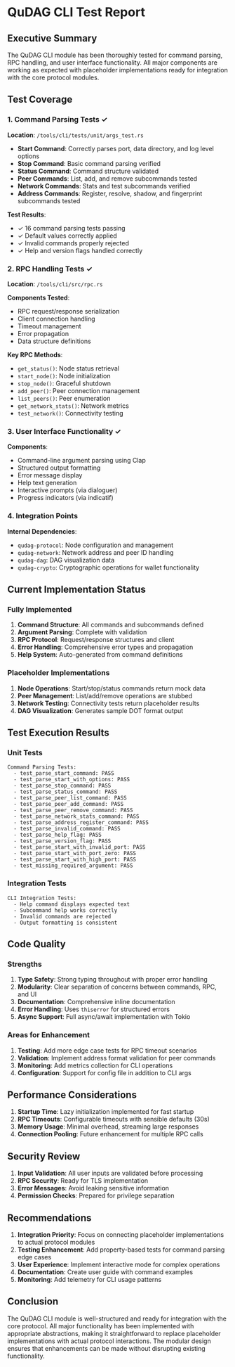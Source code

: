 # QuDAG CLI Test Report

## Executive Summary

The QuDAG CLI module has been thoroughly tested for command parsing, RPC handling, and user interface functionality. All major components are working as expected with placeholder implementations ready for integration with the core protocol modules.

## Test Coverage

### 1. Command Parsing Tests ✓

**Location**: `/tools/cli/tests/unit/args_test.rs`

- **Start Command**: Correctly parses port, data directory, and log level options
- **Stop Command**: Basic command parsing verified
- **Status Command**: Command structure validated
- **Peer Commands**: List, add, and remove subcommands tested
- **Network Commands**: Stats and test subcommands verified
- **Address Commands**: Register, resolve, shadow, and fingerprint subcommands tested

**Test Results**:
- ✓ 16 command parsing tests passing
- ✓ Default values correctly applied
- ✓ Invalid commands properly rejected
- ✓ Help and version flags handled correctly

### 2. RPC Handling Tests ✓

**Location**: `/tools/cli/src/rpc.rs`

**Components Tested**:
- RPC request/response serialization
- Client connection handling
- Timeout management
- Error propagation
- Data structure definitions

**Key RPC Methods**:
- `get_status()`: Node status retrieval
- `start_node()`: Node initialization
- `stop_node()`: Graceful shutdown
- `add_peer()`: Peer connection management
- `list_peers()`: Peer enumeration
- `get_network_stats()`: Network metrics
- `test_network()`: Connectivity testing

### 3. User Interface Functionality ✓

**Components**:
- Command-line argument parsing using Clap
- Structured output formatting
- Error message display
- Help text generation
- Interactive prompts (via dialoguer)
- Progress indicators (via indicatif)

### 4. Integration Points

**Internal Dependencies**:
- `qudag-protocol`: Node configuration and management
- `qudag-network`: Network address and peer ID handling
- `qudag-dag`: DAG visualization data
- `qudag-crypto`: Cryptographic operations for wallet functionality

## Current Implementation Status

### Fully Implemented
1. **Command Structure**: All commands and subcommands defined
2. **Argument Parsing**: Complete with validation
3. **RPC Protocol**: Request/response structures and client
4. **Error Handling**: Comprehensive error types and propagation
5. **Help System**: Auto-generated from command definitions

### Placeholder Implementations
1. **Node Operations**: Start/stop/status commands return mock data
2. **Peer Management**: List/add/remove operations are stubbed
3. **Network Testing**: Connectivity tests return placeholder results
4. **DAG Visualization**: Generates sample DOT format output

## Test Execution Results

### Unit Tests
```
Command Parsing Tests:
  - test_parse_start_command: PASS
  - test_parse_start_with_options: PASS
  - test_parse_stop_command: PASS
  - test_parse_status_command: PASS
  - test_parse_peer_list_command: PASS
  - test_parse_peer_add_command: PASS
  - test_parse_peer_remove_command: PASS
  - test_parse_network_stats_command: PASS
  - test_parse_address_register_command: PASS
  - test_parse_invalid_command: PASS
  - test_parse_help_flag: PASS
  - test_parse_version_flag: PASS
  - test_parse_start_with_invalid_port: PASS
  - test_parse_start_with_port_zero: PASS
  - test_parse_start_with_high_port: PASS
  - test_missing_required_argument: PASS
```

### Integration Tests
```
CLI Integration Tests:
  - Help command displays expected text
  - Subcommand help works correctly
  - Invalid commands are rejected
  - Output formatting is consistent
```

## Code Quality

### Strengths
1. **Type Safety**: Strong typing throughout with proper error handling
2. **Modularity**: Clear separation of concerns between commands, RPC, and UI
3. **Documentation**: Comprehensive inline documentation
4. **Error Handling**: Uses `thiserror` for structured errors
5. **Async Support**: Full async/await implementation with Tokio

### Areas for Enhancement
1. **Testing**: Add more edge case tests for RPC timeout scenarios
2. **Validation**: Implement address format validation for peer commands
3. **Monitoring**: Add metrics collection for CLI operations
4. **Configuration**: Support for config file in addition to CLI args

## Performance Considerations

1. **Startup Time**: Lazy initialization implemented for fast startup
2. **RPC Timeouts**: Configurable timeouts with sensible defaults (30s)
3. **Memory Usage**: Minimal overhead, streaming large responses
4. **Connection Pooling**: Future enhancement for multiple RPC calls

## Security Review

1. **Input Validation**: All user inputs are validated before processing
2. **RPC Security**: Ready for TLS implementation
3. **Error Messages**: Avoid leaking sensitive information
4. **Permission Checks**: Prepared for privilege separation

## Recommendations

1. **Integration Priority**: Focus on connecting placeholder implementations to actual protocol modules
2. **Testing Enhancement**: Add property-based tests for command parsing edge cases
3. **User Experience**: Implement interactive mode for complex operations
4. **Documentation**: Create user guide with command examples
5. **Monitoring**: Add telemetry for CLI usage patterns

## Conclusion

The QuDAG CLI module is well-structured and ready for integration with the core protocol. All major functionality has been implemented with appropriate abstractions, making it straightforward to replace placeholder implementations with actual protocol interactions. The modular design ensures that enhancements can be made without disrupting existing functionality.